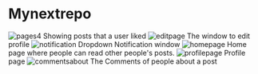 # Mynextrepo
![pages4](https://user-images.githubusercontent.com/78638595/171491462-4bb39a14-4a5d-49e5-9fc3-9d873b1de520.png) Showing posts that a user liked
![editpage](https://user-images.githubusercontent.com/78638595/171491535-7d548f59-5861-4b81-92d9-62d543f30ed2.png) The window to edit profile
![notification](https://user-images.githubusercontent.com/78638595/171491812-0839f3d3-9d09-4210-abd8-bbbbfbd415f5.png) Dropdown Notification window 
![homepage](https://user-images.githubusercontent.com/78638595/171492871-e30dc923-08cc-4a7f-b6c8-00039a904b7f.png) Home page where people can read other people's posts.
![profilepage](https://user-images.githubusercontent.com/78638595/171493092-449a535a-d1c7-4b58-9baa-6a1296447d5a.png) Profile page
![commentsabout](https://user-images.githubusercontent.com/78638595/171506294-deda3de6-40d9-4a47-96a3-31456173af00.png) The Comments of people about a post
